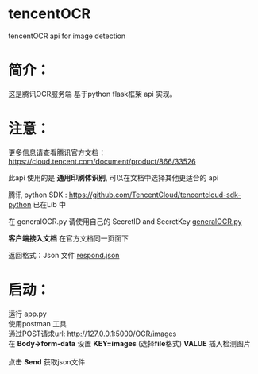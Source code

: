 # tencentOCR
tencentOCR api for image detection


简介：
=====
这是腾讯OCR服务端 基于python flask框架 api 实现。 

注意：
=====
更多信息请查看腾讯官方文档：https://cloud.tencent.com/document/product/866/33526

此api 使用的是 **通用印刷体识别**, 可以在文档中选择其他更适合的 api



腾讯 python SDK :  https://github.com/TencentCloud/tencentcloud-sdk-python 已在Lib 中

在 generalOCR.py 请使用自己的 SecretID and SecretKey  [generalOCR.py](https://github.com/JieruiWangDev/tencentOCR/blob/master/generalOCR.py)


**客户端接入文档** 在官方文档同一页面下


返回格式：Json 文件   [respond.json](https://github.com/JieruiWangDev/tencentOCR/blob/master/static/respondJson/respond.json)  

启动：
=====
运行 app.py<br>
使用postman 工具  <br>
通过POST请求url: http://127.0.0.1:5000/OCR/images <br>
在 **Body->form-data** 设置 **KEY=images** (选择**file**格式) **VALUE** 插入检测图片<br>    
点击 **Send** 获取json文件
